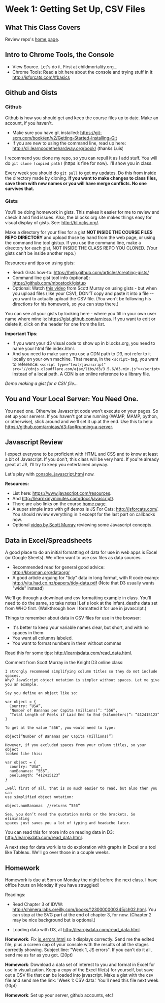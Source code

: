 
# Week 1: Getting Set Up, CSV Files

## What This Class Covers

Review repo's [home page](../index.html).


## Intro to Chrome Tools, the Console

* View Source. Let's do it. First at childmortality.org...
* Chrome Tools: Read a bit here about the console and trying stuff in it: http://jsforcats.com/#basics

## Github and Gists

### Github

Github is how you should get and keep the course files up to date. Make an account, if you haven't.

* Make sure you have git installed: https://git-scm.com/book/en/v2/Getting-Started-Installing-Git
* If you are new to using the command line, read up here: http://cli.learncodethehardway.org/book/ (thanks Luis)

I recommend you clone my repo, so you can repull it as I add stuff. You will do `git clone [copied path]` (https is fine for now).  I'll show you in class.

Every week you should do `git pull` to get my updates. Do this from inside the directory made by cloning.  **If you want to make changes to class files, save them with new names or you will have merge conflicts. No one survives that.**

### Gists

You'll be doing homework in gists.  This makes it easier for me to review and check it and find issues. Also, the bl.ocks.org site makes things easy for visual display of gists.  See: http://bl.ocks.org/.

Make a directory for your files for a gist **NOT INSIDE THE COURSE FILES REPO DIRECTORY** and upload those by hand from the web page, or using the command line tool gistup. If you use the command line, make a directory for each gist, NOT INSIDE THE CLASS REPO YOU CLONED. (Your gists can't be inside another repo.)

Resources and tips on using gists:

* Read: Gists how-to:  https://help.github.com/articles/creating-gists/
* Command line gist tool info (optional): https://github.com/mbostock/gistup
* Optional: Watch [this video](https://www.youtube.com/watch?v=4WteFeHzkNQ&feature=youtu.be&list=PL0tDk-f4v1ujDIGTpXjsTxCnMdR5JBGyQ) from Scott Murray on using gists - but when you upload files (like your CSV), DON'T copy and paste it into a file -- you want to actually upload the CSV file.  (You won't be following his directions for his homework, so you can stop there.)

You can see all your gists by looking here - where you fill in your own user name where mine is: https://gist.github.com/arnicas. If you want to edit or delete it, click on the header for one from the list.

**Important Tips**:

* If you want your d3 visual code to show up in bl.ocks.org, you need to name your html file index.html.
* And you need to make sure you use a CDN path to D3, not refer to it locally on your own machine. That means, in the `<script>` tag, you want to reference: `<script type="text/javascript" src="//cdnjs.cloudflare.com/ajax/libs/d3/3.5.6/d3.min.js"></script>` instead of a local path.  A CDN is an online reference to a library file.

*Demo making a gist for a CSV file...*

## You and Your Local Server: You Need One.

You need one.  Otherwise Javascript code won't execute on your pages. So
set up your servers. If you haven't got one running (WAMP, MAMP, python, or otherwise), stick around and we'll set it up at the end. Use this to help: https://github.com/arnicas/d3-faq#running-a-server.


## Javascript Review

I expect everyone to be proficient with HTML and CSS and to know at least a bit of Javascript.  If you don't, this class will be very hard.  If you're already great at JS, I'll try to keep you entertained anyway.

Let's play with [console_javascript.html](console_javascript.html) now.

**Resources:**

* List here: https://www.javascript.com/resources.
* And http://learnxinyminutes.com/docs/javascript/.
* There are also links on the course [home page](../index.html).
* A super simple intro with gif demos is JS For Cats: http://jsforcats.com/. You should review everything in it except for the last part on callbacks now.
* Optional [video by Scott Murray](https://www.youtube.com/watch?v=3g1061kFrCs&index=4&list=PL0tDk-f4v1uhQn6iA8M-eGRzIX5Lqsm9F) reviewing some Javascript concepts.


## Data in Excel/Spreadsheets

A good place to do an initial formatting of data for use in web apps is Excel (or Google Sheets). We often want to use csv files as data sources.

* Recommended read for general good advice: http://kbroman.org/dataorg/
* A good article arguing for "tidy" data in long format, with R code examp: http://vita.had.co.nz/papers/tidy-data.pdf (Note that D3 usually wants "wide" instead)

We'll go through a download and csv formatting example in class.  You'll need to do the same, so take notes!  Let's look at the infant_deaths data set from WHO first. (Walkthrough how I formatted it for use in javascript.)

Things to remember about data in CSV files for use in the browser:

* It's better to keep your variable names clear, but short, and with no spaces in them
* You want all columns labeled.
* You want to format numbers in them without commas

Read this for some tips: http://learnjsdata.com/read_data.html.

Comment from Scott Murray in the Knight D3 online class:

    I strongly recommend simplifying column titles so they do not include spaces.
    Why? JavaScript object notation is simpler without spaces. Let me give you an example.

    Say you define an object like so:

    var object = {
      Country: “USA”,
      “Number of Bananas per Capita (millions)”: “556”,
      ”Total Length of Peels if Laid End to End (kilometers)”: “412415123”
    }

    To get at the value “556”, you would need to type:

    object[“Number of Bananas per Capita (millions)”]

    However, if you excluded spaces from your column titles, so your object 
    looked like this:

    var object = { 
      country: “USA”,
      numBananas: “556”,
      peelLength: “412415123”
    }

    …well first of all, that is so much easier to read, but also then you can 
    use simplified object notation:

    object.numBananas  //returns “556”

    See, you don’t need the quotation marks or the brackets. So eliminating 
    spaces just saves you a lot of typing and headache later.

You can read this for more info on reading data in D3: http://learnjsdata.com/read_data.html.

A next step for data work is to do exploration with graphs in Excel or a tool like Tableau.  We'll go over those in a couple weeks.


## Homework

Homework is due at 5pm on Monday the night before the next class. I have office hours on Monday if you have struggled!

Readings:

* Read Chapter 3 of IDVW: http://chimera.labs.oreilly.com/books/1230000000345/ch02.html. You can stop at the SVG part at the end of chapter 3, for now. (Chapter 2 may be nice background but is optional.)

* Loading data with D3, at http://learnjsdata.com/read_data.html.


**Homework:** Fix [js_errors.html](js_errors.html) so it displays correctly.  Send me the edited file, plus a screen cap of your console with the results of all the stages correctly showing. Subject line: "Week 1, JS errors".  If you can't do it all, send me as far as you got. (20pt)

**Homework**: Download a data set of interest to you and format in Excel for use in visualization. Keep a copy of the Excel file(s) for yourself, but save out a CSV file that can be loaded into javascript. Make a gist with the csv file and send me the link: 'Week 1: CSV data.'  You'll need this file next week. (10pt)

**Homework**: Set up your server, github accounts, etc!
